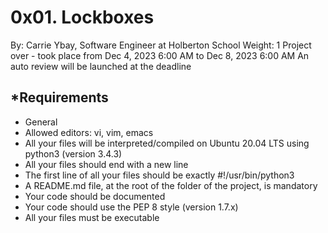 # **0x01. Lockboxes**
 By: Carrie Ybay, Software Engineer at Holberton School
 Weight: 1
 Project over - took place from Dec 4, 2023 6:00 AM to Dec 8, 2023 6:00 AM
 An auto review will be launched at the deadline

## *Requirements
* General
* Allowed editors: vi, vim, emacs
* All your files will be interpreted/compiled on Ubuntu 20.04 LTS using python3 (version 3.4.3)
* All your files should end with a new line
* The first line of all your files should be exactly #!/usr/bin/python3
* A README.md file, at the root of the folder of the project, is mandatory
* Your code should be documented
* Your code should use the PEP 8 style (version 1.7.x)
* All your files must be executable

